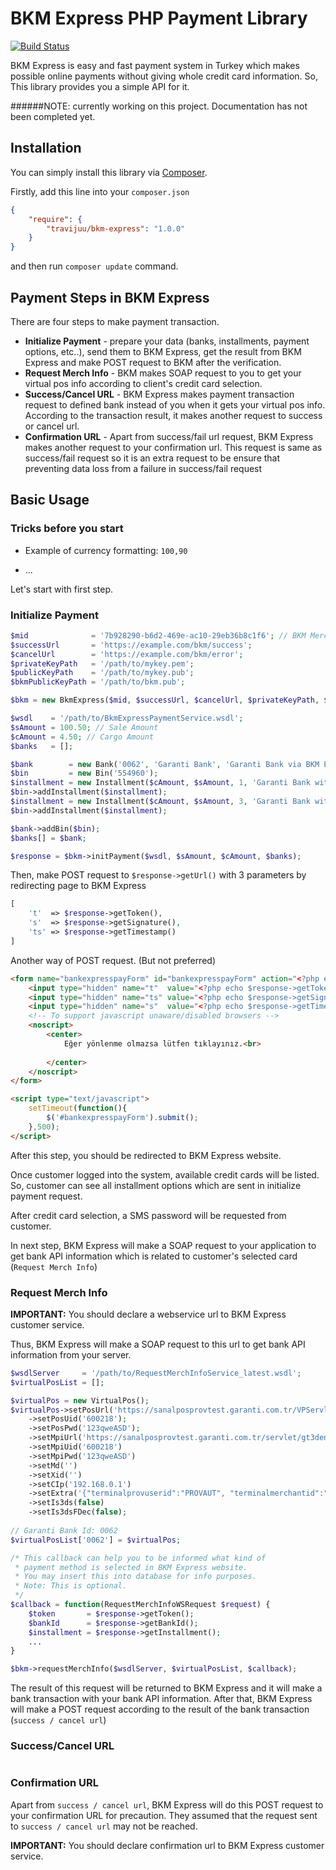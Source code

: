 # BKM Express PHP Payment Library 

[![Build Status](https://travis-ci.org/travijuu/bkm-express.svg?branch=master)](https://travis-ci.org/travijuu/bkm-express)

BKM Express is easy and fast payment system in Turkey which makes possible online payments without giving whole credit card information.
So, This library provides you a simple API for it.

######NOTE: currently working on this project. Documentation has not been completed yet.

## Installation
You can simply install this library via [Composer](http://getcomposer.org/). 

Firstly, add this line into your `composer.json`

```json
{
    "require": {
        "travijuu/bkm-express": "1.0.0"
    }
}
```

and then run `composer update` command.

## Payment Steps in BKM Express

There are four steps to make payment transaction.

* **Initialize Payment** - prepare your data (banks, installments, payment options, etc..), send them to BKM Express, get the result from BKM Express and make POST request to BKM after the verification.
* **Request Merch Info** - BKM makes SOAP request to you to get your virtual pos info according to client's credit card selection.
* **Success/Cancel URL** - BKM Express makes payment transaction request to defined bank instead of you when it gets your virtual pos info. According to the transaction result, it makes another request to success or cancel url.
* **Confirmation URL** - Apart from success/fail url request, BKM Express makes another request to your confirmation url. This request is same as success/fail request so it is an extra request to be ensure that preventing data loss from a failure in success/fail request  


## Basic Usage

### Tricks before you start

 * Example of currency formatting: `100,90`
 
 * ...

Let's start with first step.

### Initialize Payment

```php
$mid              = '7b928290-b6d2-469e-ac10-29eb36b8c1f6'; // BKM Merchant ID
$successUrl       = 'https://example.com/bkm/success';
$cancelUrl        = 'https://example.com/bkm/error';
$privateKeyPath   = '/path/to/mykey.pem';
$publicKeyPath    = '/path/to/mykey.pub';
$bkmPublicKeyPath = '/path/to/bkm.pub';

$bkm = new BkmExpress($mid, $successUrl, $cancelUrl, $privateKeyPath, $publicKeyPath, $bkmPublicKeyPath);

$wsdl    = '/path/to/BkmExpressPaymentService.wsdl';
$sAmount = 100.50; // Sale Amount
$cAmount = 4.50; // Cargo Amount
$banks   = [];

$bank        = new Bank('0062', 'Garanti Bank', 'Garanti Bank via BKM Express');
$bin         = new Bin('554960');
$installment = new Installment($cAmount, $sAmount, 1, 'Garanti Bank without installment', true);
$bin->addInstallment($installment);
$installment = new Installment($cAmount, $sAmount, 3, 'Garanti Bank with 3 installments', true);
$bin->addInstallment($installment);

$bank->addBin($bin);
$banks[] = $bank;

$response = $bkm->initPayment($wsdl, $sAmount, $cAmount, $banks);

```

Then, make POST request to `$response->getUrl()` with 3 parameters by redirecting page to BKM Express

```php
[
    't'  => $response->getToken(),
    's'  => $response->getSignature(),
    'ts' => $response->getTimestamp()
]
```
Another way of POST request. (But not preferred)

```html
<form name="bankexpresspayForm" id="bankexpresspayForm" action="<?php echo $response->getUrl(); ?>" method="POST">
    <input type="hidden" name="t"  value="<?php echo $response->getToken(); ?>">
    <input type="hidden" name="ts" value="<?php echo $response->getSignature(); ?>">
    <input type="hidden" name="s"  value="<?php echo $response->getTimestamp(); ?>">
    <!-- To support javascript unaware/disabled browsers -->
    <noscript>
        <center>
            Eğer yönlenme olmazsa lütfen tıklayınız.<br>
            
        </center>
    </noscript>
</form>

<script type="text/javascript">
    setTimeout(function(){
        $('#bankexpresspayForm').submit(); 
    },500);
</script>
```

After this step, you should be redirected to BKM Express website.

Once customer logged into the system, available credit cards will be listed. So, customer can see all installment options which are sent in initialize payment request.

After credit card selection, a SMS password will be requested from customer.

In next step, BKM Express will make a SOAP request to your application to get bank API information which is related to customer's selected card (`Request Merch Info`)

### Request Merch Info

**IMPORTANT:** You should declare a webservice url to BKM Express customer service.

Thus, BKM Express will make a SOAP request to this url to get bank API information from your server.

```php
$wsdlServer     = '/path/to/RequestMerchInfoService_latest.wsdl';
$virtualPosList = [];

$virtualPos = new VirtualPos();
$virtualPos->setPosUrl('https://sanalposprovtest.garanti.com.tr/VPServlet')
    ->setPosUid('600218');
    ->setPosPwd('123qweASD');
    ->setMpiUrl('https://sanalposprovtest.garanti.com.tr/servlet/gt3dengine')
    ->setMpiUid('600218')
    ->setMpiPwd('123qweASD')
    ->setMd('')
    ->setXid('')
    ->setCIp('192.168.0.1')
    ->setExtra('{"terminalprovuserid":"PROVAUT", "terminalmerchantid":"7000679", "storekey":"12345678", "terminalid":"30690168"}')
    ->setIs3ds(false)
    ->setIs3dsFDec(false);
    
// Garanti Bank Id: 0062
$virtualPosList['0062'] = $virtualPos;

/* This callback can help you to be informed what kind of
 * payment method is selected in BKM Express website. 
 * You may insert this into database for info purposes.
 * Note: This is optional.
 */
$callback = function(RequestMerchInfoWSRequest $request) {
    $token       = $response->getToken();
    $bankId      = $response->getBankId();
    $installment = $response->getInstallment();
    ...
}

$bkm->requestMerchInfo($wsdlServer, $virtualPosList, $callback);
```


The result of this request will be returned to BKM Express and it will make a bank transaction with your bank API information. After that, BKM Express will make a POST request according to the result of the bank transaction (`success / cancel url`)


### Success/Cancel URL

```php

```


### Confirmation URL

Apart from `success / cancel url`, BKM Express will do this POST request to your confirmation URL for precaution. They assumed that the request sent to `success / cancel url` may not be reached.

**IMPORTANT:** You should declare confirmation url to BKM Express customer service.


```php

```
